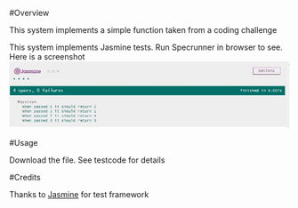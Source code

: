 #Overview

This system implements a simple function taken from a coding challenge

This system implements Jasmine tests. Run Specrunner in browser to see.  Here is a screenshot
![image](https://raw.githubusercontent.com/mike31s/position/master/doc/testscreen.JPG)

#Usage

Download the file. See testcode for details

#Credits

Thanks to [Jasmine](http://localhost:63342/position/SpecRunner.html) for test framework